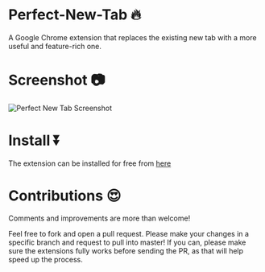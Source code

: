 # Perfect-New-Tab :fire:
A Google Chrome extension that replaces the existing new tab with a more useful and feature-rich one.

# Screenshot :camera:
![Perfect New Tab Screenshot](https://lh3.googleusercontent.com/3geJd4fakGaK0hSNsDGMlWvCdrPkNlv5vGJCBSWBGbQYE23EFV6N6tDbmuZejhX0xrZrbP97Nw=s640-h400-e365-rw)

# Install :arrow_double_down:
The extension can be installed for free from [here](https://goo.gl/HhJTdk) 

# Contributions :heart_eyes:
Comments and improvements are more than welcome!

Feel free to fork and open a pull request. Please make your changes in a specific branch and request to pull into master! If you can, please make sure the extensions fully works before sending the PR, as that will help speed up the process.
